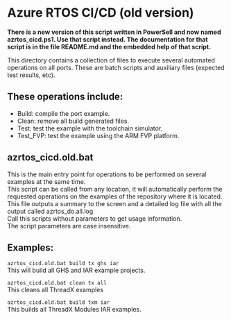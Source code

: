 # Azure RTOS CI/CD (old version)

**There is a new version of this script written in PowerSell and now named azrtos_cicd.ps1. Use that script instead. The documentation for that script is in the file README.md and the embedded help of that script.**

This directory contains a collection of files to execute several automated operations on all ports.
These are batch scripts and auxiliary files (expected test results, etc).

## These operations include:
* Build: compile the port example.
* Clean: remove all build generated files.
* Test: test the example with the toolchain simulator.
* Test_FVP: test the example using the ARM FVP platform.

## azrtos_cicd.old.bat
This is the main entry point for operations to be performed on several examples at the same time.  
This script can be called from any location, it will automatically perform the requested operations on the examples of the repository where it is located.  
This file outputs a summary to the screen and a detailed log file with all the output called azrtos_do.all.log  
Call this scripts without parameters to get usage information.  
The script parameters are case insensitive.  

## Examples:

`azrtos_cicd.old.bat build tx ghs iar`  
This will build all GHS and IAR example projects.

`azrtos_cicd.old.bat clean tx all`  
This cleans all ThreadX examples

`azrtos_cicd.old.bat build txm iar`  
This builds all ThreadX Modules IAR examples.
